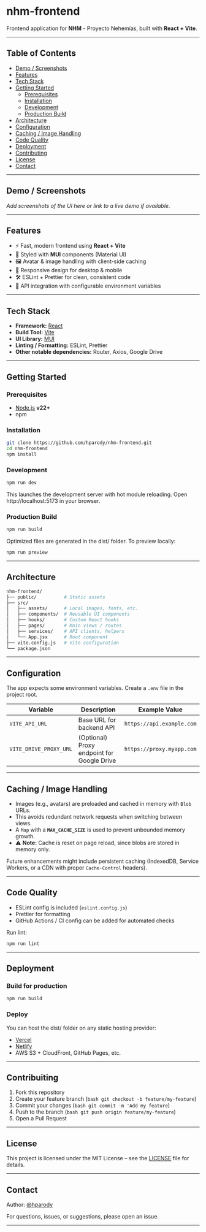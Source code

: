 # nhm-frontend

Frontend application for **NHM** - Proyecto Nehemías, built with **React + Vite**.

---

## Table of Contents

- [Demo / Screenshots](#demo--screenshots)
- [Features](#features)
- [Tech Stack](#tech-stack)
- [Getting Started](#getting-started)
  - [Prerequisites](#prerequisites)
  - [Installation](#installation)
  - [Development](#development)
  - [Production Build](#production-build)
- [Architecture](#architecture)
- [Configuration](#configuration)
- [Caching / Image Handling](#caching--image-handling)
- [Code Quality](#code-quality)
- [Deployment](#deployment)
- [Contributing](#contributing)
- [License](#license)
- [Contact](#contact)

---

## Demo / Screenshots

_Add screenshots of the UI here or link to a live demo if available._

---

## Features

- ⚡️ Fast, modern frontend using **React + Vite**
- 🎨 Styled with **MUI** components (Material UI)
- 🖼 Avatar & image handling with client-side caching
- 📱 Responsive design for desktop & mobile
- 🛠 ESLint + Prettier for clean, consistent code
- 🔌 API integration with configurable environment variables

---

## Tech Stack

- **Framework:** [React](https://react.dev/)
- **Build Tool:** [Vite](https://vitejs.dev/)
- **UI Library:** [MUI](https://mui.com/)
- **Linting / Formatting:** ESLint, Prettier
- **Other notable dependencies:** Router, Axios, Google Drive

---

## Getting Started

### Prerequisites

- [Node.js](https://nodejs.org/) **v22+**
- npm

### Installation

```bash
git clone https://github.com/hparody/nhm-frontend.git
cd nhm-frontend
npm install
```

### Development

```bash
npm run dev
```

This launches the development server with hot module reloading.
Open http://localhost:5173 in your browser.

### Production Build

```bash
npm run build
```

Optimized files are generated in the dist/ folder.
To preview locally:

```bash
npm run preview
```

---

## Architecture

```bash
nhm-frontend/
├── public/          # Static assets
├── src/
│   ├── assets/      # Local images, fonts, etc.
│   ├── components/  # Reusable UI components
│   ├── hooks/       # Custom React hooks
│   ├── pages/       # Main views / routes
│   ├── services/    # API clients, helpers
│   └── App.jsx      # Root component
├── vite.config.js   # Vite configuration
└── package.json
```

---

## Configuration

The app expects some environment variables. Create a `.env` file in the project root.

| Variable               | Description                                | Example Value             |
| ---------------------- | ------------------------------------------ | ------------------------- |
| `VITE_API_URL`         | Base URL for backend API                   | `https://api.example.com` |
| `VITE_DRIVE_PROXY_URL` | (Optional) Proxy endpoint for Google Drive | `https://proxy.myapp.com` |

---

## Caching / Image Handling

- Images (e.g., avatars) are preloaded and cached in memory with `Blob` URLs.
- This avoids redundant network requests when switching between views.
- A `Map` with a **`MAX_CACHE_SIZE`** is used to prevent unbounded memory growth.
- ⚠️ **Note:** Cache is reset on page reload, since blobs are stored in memory only.

Future enhancements might include persistent caching (IndexedDB, Service Workers, or a CDN with proper `Cache-Control` headers).

---

## Code Quality

- ESLint config is included (`eslint.config.js`)
- Prettier for formatting
- GitHub Actions / CI config can be added for automated checks

Run lint:

```bash
npm run lint
```

---

## Deployment

### Build for production

```bash
npm run build
```

### Deploy

You can host the dist/ folder on any static hosting provider:

- [Vercel](https://vercel.com/)
- [Netlify](https://www.netlify.com/)
- AWS S3 + CloudFront, GitHub Pages, etc.

---

## Contribuiting

1. Fork this repository
2. Create your feature branch (`bash git checkout -b feature/my-feature`)
3. Commit your changes (`bash git commit -m 'Add my feature`)
4. Push to the branch (`bash git push origin feature/my-feature`)
5. Open a Pull Request

---

## License

This project is licensed under the MIT License – see the [LICENSE]() file for details.

---

## Contact

Author: [@hparody](https://github.com/hparody)

For questions, issues, or suggestions, please open an issue.

---
